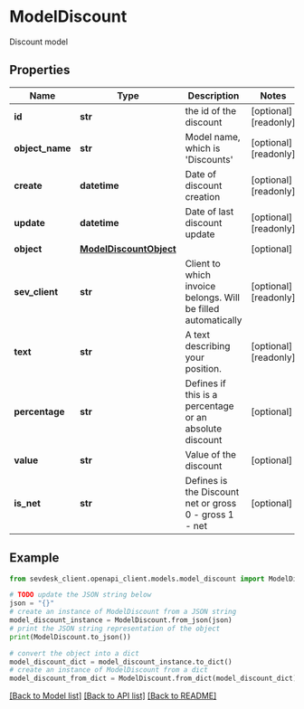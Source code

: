 # ModelDiscount

Discount model

## Properties

Name | Type | Description | Notes
------------ | ------------- | ------------- | -------------
**id** | **str** | the id of the discount | [optional] [readonly] 
**object_name** | **str** | Model name, which is &#39;Discounts&#39; | [optional] [readonly] 
**create** | **datetime** | Date of discount creation | [optional] [readonly] 
**update** | **datetime** | Date of last discount update | [optional] [readonly] 
**object** | [**ModelDiscountObject**](ModelDiscountObject.md) |  | [optional] 
**sev_client** | **str** | Client to which invoice belongs. Will be filled automatically | [optional] [readonly] 
**text** | **str** | A text describing your position. | [optional] [readonly] 
**percentage** | **str** | Defines if this is a percentage or an absolute discount | [optional] 
**value** | **str** | Value of the discount | [optional] 
**is_net** | **str** | Defines is the Discount net or gross 0 - gross 1 - net | [optional] 

## Example

```python
from sevdesk_client.openapi_client.models.model_discount import ModelDiscount

# TODO update the JSON string below
json = "{}"
# create an instance of ModelDiscount from a JSON string
model_discount_instance = ModelDiscount.from_json(json)
# print the JSON string representation of the object
print(ModelDiscount.to_json())

# convert the object into a dict
model_discount_dict = model_discount_instance.to_dict()
# create an instance of ModelDiscount from a dict
model_discount_from_dict = ModelDiscount.from_dict(model_discount_dict)
```
[[Back to Model list]](../README.md#documentation-for-models) [[Back to API list]](../README.md#documentation-for-api-endpoints) [[Back to README]](../README.md)


